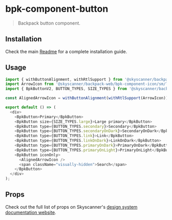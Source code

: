 # bpk-component-button

> Backpack button component.

## Installation

Check the main [Readme](https://github.com/skyscanner/backpack#usage) for a complete installation guide.

## Usage

```js
import { withButtonAlignment, withRtlSupport } from '@skyscanner/backpack-web/bpk-component-icon';
import ArrowIcon from '@skyscanner/backpack-web/bpk-component-icon/sm/long-arrow-right';
import { BpkButtonV2, BUTTON_TYPES, SIZE_TYPES } from '@skyscanner/backpack-web/bpk-component-button';

const AlignedArrowIcon = withButtonAlignment(withRtlSupport(ArrowIcon));

export default () => (
  <div>
    <BpkButton>Primary</BpkButton>
    <BpkButton size={SIZE_TYPES.large}>Large primary</BpkButton>
    <BpkButton type={BUTTON_TYPES.secondary}>Secondary</BpkButton>
    <BpkButton type={BUTTON_TYPES.secondaryOnDark}>SecondaryOnDark</BpkButton>
    <BpkButton type={BUTTON_TYPES.link}>Link</BpkButton>
    <BpkButton type={BUTTON_TYPES.linkOnDark}>LinkOnDark</BpkButton>
    <BpkButton type={BUTTON_TYPES.primaryOnDark}>PrimaryOnDark</BpkButton>
    <BpkButton type={BUTTON_TYPES.primaryOnLight}>PrimaryOnLight</BpkButton>
    <BpkButton iconOnly>
      <AlignedArrowIcon />
      <span className="visually-hidden">Search</span>
    </BpkButton>
  </div>
);
```

## Props

Check out the full list of props on Skyscanner's [design system documentation website](https://www.skyscanner.design/latest/components/button/web-eI5EFTLO#section-button-props-48).
